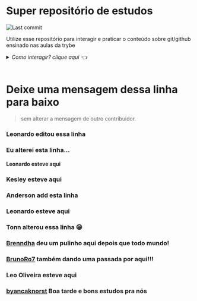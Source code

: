 # Super repositório de estudos

<img alt="Last commit" src="https://img.shields.io/github/last-commit/srtonn/superrepositoriodeestudos" /><br>

Utilize esse repositório para interagir e praticar o conteúdo sobre git/github ensinado nas aulas da trybe

<details>
  <summary> <i>Como interagir? clique aqui 👈</i> </summary><br/>

  Solicite o acesso ao repositório me enviando uma mensagem no slack(Tonn - Turma XP - Tribo B)

  ## Clone o repositório
  ```sh
    git clone git@github.com:SrTonn/SuperRepositorioDeEstudos.git
  ```

  ## Acesse a pasta do projeto
  ```bash
    cd SuperRepositorioDeEstudos
  ```

  ## Crie uma branch sua seguindo ao padrão *devNome*
  ```sh
    git checkout -b devNome
  ```

  ## Use sua criatividade, edite o que quiser com a conciência que é um repositório público podendo ser acessado por qualquer pessoa.

  ## Verifique o status dos arquivos modificados
  ```sh
  git status
  ```
  ## adicione as modificações ao stage
  ```sh
  git add .
  ```
  ### ou
  ```sh
  git add <nomeDoArquivo>
  ```

  ## Faça o commit

  ```sh
  git commit -m "Mensagem do commit"
  ```
  ## Empurre os commits para o repositório remoto

  ```sh
  git push origin devNome
  ```
  ## Vá ao [github](https://github.com/SrTonn/SuperRepositorioDeEstudo), vá até a aba pull request, abra um pull request e aguarde a avaliação de outro membro. Ao menos 2 membros tem que aceitar sua modificação.

</details><br />

# Deixe uma mensagem dessa linha para baixo
>sem alterar a mensagem de outro contribuidor.

### Leonardo editou essa linha

### Eu alterei esta linha...

#### Leonardo esteve aqui

### Kesley esteve aqui 

### Anderson add esta linha

### Leonardo esteve aqui

### Tonn alterou essa linha 😁

### [Brenndha](https://www.linkedin.com/in/brenndhacabral/) deu um pulinho aqui depois que todo mundo!

### [BrunoRo7](https://github.com/brunoro7) também dando uma passada por aqui!!!

### Leo Oliveira esteve aqui

### [byancaknorst](https://www.linkedin.com/in/byancaknorst/) Boa tarde e bons estudos pra nós
